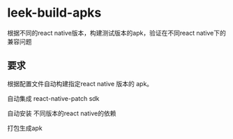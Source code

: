 # leek-build-apks
根据不同的react native版本，构建测试版本的apk，验证在不同react native下的兼容问题

## 要求

根据配置文件自动构建指定react native 版本的 apk。

自动集成 react-native-patch sdk

自动安装 不同版本的react native的依赖

打包生成apk




